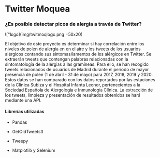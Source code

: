 # Twitter Moquea
### ¿Es posible detectar picos de alergia a través de Twitter?

!["logo](img/twitmoqlogo.png =50x20)

El objetivo de este proyecto es determinar si hay correlación entre los niveles de polen de alergia en en el aire y los tweets de los usuarios alérgicos contando sus síntomas/lamentos de los alérgicos en Twitter. Se extraerán tweets que contengan palabras relacionadas con la sintomatología de la alergias a las gramíneas. Para ello, se han recogido tweets relacionados de usuarios de Madrid durante el periodo de mayor presencia de polen (1 de abril - 31 de mayo) para 2017, 2018, 2019 y 2020. Estos datos se han comparado con los datos reportados por las estaciones de la Clínica Subiza y el Hospital Infanta Leonor, pertenecientes a la Sociedad Española de Alergología e Inmunología Clínica.
La extracción de los tweets, limpieza y presentación de resultados obtenidos se hará mediante una API.

#### Librerías utilizadas

* Pandas

* GetOldTweets3

* Tweepy

* Matplotlib y Selenium



